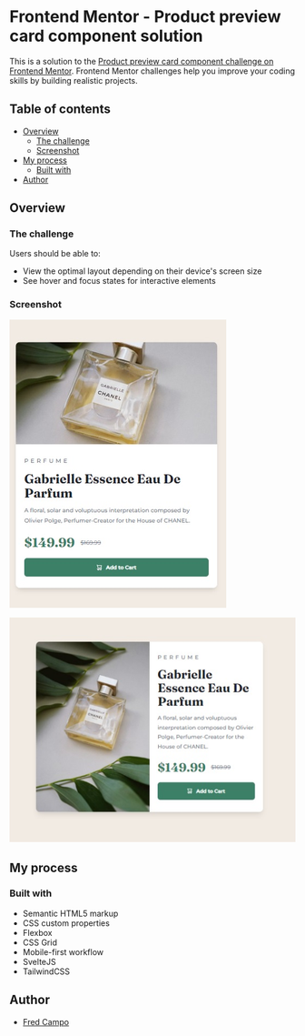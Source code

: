 # Frontend Mentor - Product preview card component solution

This is a solution to the [Product preview card component challenge on Frontend Mentor](https://www.frontendmentor.io/challenges/product-preview-card-component-GO7UmttRfa). Frontend Mentor challenges help you improve your coding skills by building realistic projects.

## Table of contents

- [Overview](#overview)
  - [The challenge](#the-challenge)
  - [Screenshot](#screenshot)
- [My process](#my-process)
  - [Built with](#built-with)
- [Author](#author)

## Overview

### The challenge

Users should be able to:

- View the optimal layout depending on their device's screen size
- See hover and focus states for interactive elements

### Screenshot

![Mobile View](./src/images/output-mobile.jpg)

![Desktop View](./src/images/output-desktop.jpg)

## My process

### Built with

- Semantic HTML5 markup
- CSS custom properties
- Flexbox
- CSS Grid
- Mobile-first workflow
- SvelteJS
- TailwindCSS

## Author

- [Fred Campo](https://github.com/fredcamp)
